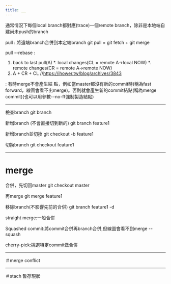 ```yaml
---
title: __
---
```




通常情況下每個local branch都對應(trace)一個remote branch，除非是本地端自建尚未push的branch

pull : 將遠端branch合併到本定端branch
git pull = git fetch + git merge

pull --rebase : 
1. back to last pull(A)
 *. local changes(CL = remote A->local NOW)
 *. remote changes(CR = remote A->remote NOW)
2.  A + CR + CL
//https://ihower.tw/blog/archives/3843

 : 有時merge不會產生結 點，例如當master都沒有新的commit時(稱為fast forward，線圖會看不出merge)。否則就會產生新的commit結點(稱為merge commit)(也可以用參數--no-ff強制製造結點)


---

檢查branch
git branch

新增branch (不會直接切到新的)
git branch feature1

新增branch並切換
git checkout -b feature1

切換branch
git checkout feature1

---

# merge

合併，先切回master
git checkout master

再merge
git merge feature1

移除branch(不影響先前的合併)
git branch feature1 -d

straight merge:一般合併

Squashed commit:將commit合併再branch合併,但線圖會看不到merge
--squash

cherry-pick:挑選特定commit做合併

---

＃merge  conflict


---

＃stach 暫存現狀
 



